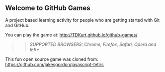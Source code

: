 ## Welcome to GitHub Games

A project based learning activity for people who are getting started with Git and GitHub.

You can play the game at: http://TDKurt.github.io/github-games/

>> _*SUPPORTED BROWSERS*: Chrome, Firefox, Safari, Opera and IE9+_

This fun open source game was cloned from: https://github.com/jakesgordon/javascript-tetris
